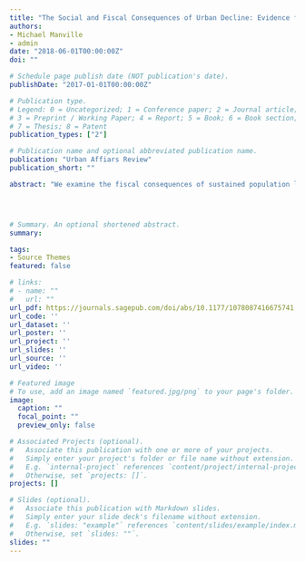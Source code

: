 ```yaml
---
title: "The Social and Fiscal Consequences of Urban Decline: Evidence from Large American Cities, 1980–2010"
authors:
- Michael Manville
- admin
date: "2018-06-01T00:00:00Z"
doi: ""

# Schedule page publish date (NOT publication's date).
publishDate: "2017-01-01T00:00:00Z"

# Publication type.
# Legend: 0 = Uncategorized; 1 = Conference paper; 2 = Journal article;
# 3 = Preprint / Working Paper; 4 = Report; 5 = Book; 6 = Book section;
# 7 = Thesis; 8 = Patent
publication_types: ["2"]

# Publication name and optional abbreviated publication name.
publication: "Urban Affiars Review"
publication_short: ""

abstract: "We examine the fiscal consequences of sustained population loss in American cities. We find the starkest difference between growing and declining cities in their levels of social and economic distress: Declining cities have higher rates of poverty and crime. Our evidence also suggests that shrinking cities have less fiscal capacity than growing cities, although this relationship is complicated by an apparent nonlinearity: Shrinking and rapidly growing cities both have less fiscal capacity than high-demand cities that grow slowly. Lastly, both high distress and low fiscal capacity appear to predict further population loss. Together, our evidence suggests that population loss may both increase social problems and decrease the resources available to solve them, and that declining cities may enter vicious cycles that perpetuate further decline." 




# Summary. An optional shortened abstract.
summary: 

tags:
- Source Themes
featured: false

# links:
# - name: ""
#   url: ""
url_pdf: https://journals.sagepub.com/doi/abs/10.1177/1078087416675741
url_code: ''
url_dataset: ''
url_poster: ''
url_project: ''
url_slides: ''
url_source: ''
url_video: ''

# Featured image
# To use, add an image named `featured.jpg/png` to your page's folder. 
image:
  caption: ""
  focal_point: ""
  preview_only: false

# Associated Projects (optional).
#   Associate this publication with one or more of your projects.
#   Simply enter your project's folder or file name without extension.
#   E.g. `internal-project` references `content/project/internal-project/index.md`.
#   Otherwise, set `projects: []`.
projects: []

# Slides (optional).
#   Associate this publication with Markdown slides.
#   Simply enter your slide deck's filename without extension.
#   E.g. `slides: "example"` references `content/slides/example/index.md`.
#   Otherwise, set `slides: ""`.
slides: ""
---
```



